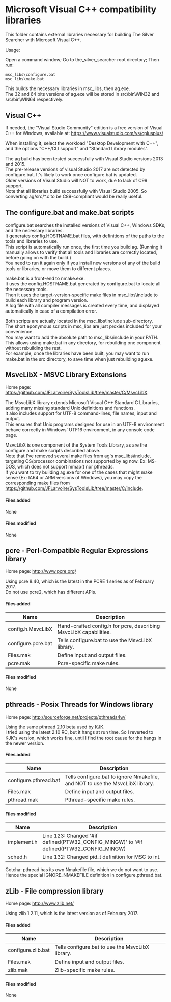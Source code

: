 # Microsoft Visual C++ compatibility libraries

This folder contains external libraries necessary for building The Silver Searcher with Microsoft Visual C++.

Usage:

Open a command window; Go to the_silver_searcher root directory; Then run:

    msc_libs\configure.bat
    msc_libs\make.bat

This builds the necessary libraries in msc_libs, then ag.exe.  
The 32 and 64 bits versions of ag.exe will be stored in src\bin\WIN32 and src\bin\WIN64 respectively.


## Visual C++

If needed, the "Visual Studio Community" edition is a free version of Visual C++ for Windows, available at:
https://www.visualstudio.com/vs/cplusplus/

When installing it, select the workload "Desktop Development with C++",
and the options "C++/CLI support" and "Standard Library modules".

The ag build has been tested successfully with Visual Studio versions  2013 and 2015.  
The pre-release versions of visual Studio 2017 are not detected by configure.bat. It's likely to work once configure.bat is updated.  
Older versions of Visual Studio will NOT to work, due to lack of C99 support.  
Note that all libraries build successfully with Visual Studio 2005. So converting ag/src/*.c to be C89-compliant would be really useful.


## The configure.bat and make.bat scripts

configure.bat searches the installed versions of Visual C++, Windows SDKs, and the necessary libraries.  
It generates config.HOSTNAME.bat files, with definitions of the paths to the tools and libraries to use.  
This script is automatically run once, the first time you build ag. (Running it manually allows to verify that all tools and libraries are correctly located, before going on with the build.)  
You need to run it again only if you install new versions of any of the build tools or libraries, or move them to different places.

make.bat is a front-end to nmake.exe.  
It uses the config.HOSTNAME.bat generated by configure.bat to locate all the necessary tools.  
Then it uses the target-version-specific make files in msc_libs\include to build each library and program version.  
A log file with all compiler messages is created every time, and displayed automatically in case of a compilation error.  

Both scripts are actually located in the msc_libs\include sub-directory.  
The short eponymous scripts in msc_libs are just proxies included for your convenience.  
You may want to add the absolute path to msc_libs\include in your PATH. This allows using make.bat in any directory, for rebuilding one component without rebuilding the rest.  
For example, once the libraries have been built, you may want to run make.bat in the src directory, to save time when just rebuilding ag.exe.


## MsvcLibX - MSVC Library Extensions

Home page: https://github.com/JFLarvoire/SysToolsLib/tree/master/C/MsvcLibX.

The MsvcLibX library extends Microsoft Visual C++ Standard C Libraries, adding many missing standard Unix definitions and functions.  
It also includes support for UTF-8 command-lines, file names, input and output.  
This ensures that Unix programs designed for use in an UTF-8 environment behave correctly in Windows' UTF16 environment, in any console code page.

MsvcLibX is one component of the System Tools Library, as are the configure and make scripts described above.  
Note that I've removed several make files from ag's msc_libs\include, targeting OS/processor combinations not supported by ag now. Ex: MS-DOS, which does not support mmap() nor pthreads.  
If you want to try building ag.exe for one of the cases that might make sense (Ex: IA64 or ARM versions of Windows), you may copy the corresponding make files from https://github.com/JFLarvoire/SysToolsLib/tree/master/C/include.

#### Files added
None

#### Files modified
None


## pcre - Perl-Compatible Regular Expressions library

Home page: http://www.pcre.org/

Using pcre 8.40, which is the latest in the PCRE 1 series as of February 2017.  
Do not use pcre2, which has different APIs.

#### Files added
Name               | Description
-------------------|-------------------------------------------------------------------
config.h.MsvcLibX  | Hand-crafted config.h for pcre, describing MsvcLibX capabilities.
configure.pcre.bat | Tells configure.bat to use the MsvcLibX library.
Files.mak          | Define input and output files.
pcre.mak           | Pcre-specific make rules.

#### Files modified
None


## pthreads - Posix Threads for Windows library

Home page: http://sourceforge.net/projects/pthreads4w/

Using the same pthread 2.10 beta used by [KJK](https://github.com/kjk/the_silver_searcher).  
I tried using the latest 2.10 RC, but it hangs at run time.
So I reverted to KJK's version, which works fine, until I find the root cause for the hangs in the newer version.

#### Files added
Name                  | Description
----------------------|--------------------------------------------------------------------------------
configure.pthread.bat | Tells configure.bat to ignore Nmakefile, and NOT to use the MsvcLibX library.
Files.mak             | Define input and output files.
pthread.mak           | Pthread-specific make rules.

#### Files modified
Name        | Description
------------|----------------------------------------------------------------------------------------------------------
implement.h | Line 123: Changed '#if defined(PTW32_CONFIG_MINGW)' to '#if defined(PTW32_CONFIG_MINGW) || defined(HAS_MSVCLIBX)', to force including MsvcLibX's stdint.h.
sched.h     | Line 132: Changed pid_t definition for MSC to int.

Gotcha: pthread has its own Nmakefile file, which we do not want to use.  
Hence the special IGNORE_NMAKEFILE definition in configure.pthread.bat.


## zLib - File compression library

Home page: http://www.zlib.net/

Using zlib 1.2.11, which is the latest version as of February 2017.

#### Files added
Name               | Description
-------------------|-------------------------------------------------------------------
configure.zlib.bat | Tells configure.bat to use the MsvcLibX library.
Files.mak          | Define input and output files.
zlib.mak           | Zlib-specific make rules.

#### Files modified
None

